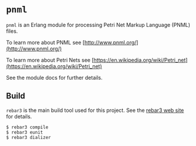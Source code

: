 # `pnml`

`pnml` is an Erlang module for processing Petri Net Markup Language
(PNML) files.

To learn more about PNML see [http://www.pnml.org/](http://www.pnml.org/)

To learn more about Petri Nets see
[https://en.wikipedia.org/wiki/Petri_net](https://en.wikipedia.org/wiki/Petri_net)

See the module docs for further details.

## Build

`rebar3` is the main build tool used for this project. See the
[rebar3 web site](https://www.rebar3.org/) for details.

    $ rebar3 compile
    $ rebar3 eunit
    $ rebar3 dializer
